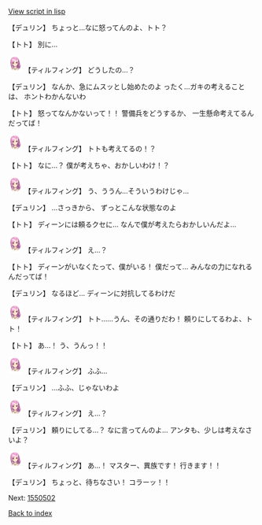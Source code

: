 [View script in lisp](../scripts/1550302.txt)

【デュリン】
ちょっと…なに怒ってんのよ、トト？

【トト】
別に…

<img src="../images/units/101411.png" alt="101411.png" height="34"/>
【ティルフィング】
どうしたの…？

【デュリン】
なんか、急にムスッとし始めたのよ
ったく…ガキの考えることは、
ホントわかんないわ

【トト】
怒ってなんかないって！！
警備兵をどうするか、
一生懸命考えてるんだってば！

<img src="../images/units/101411.png" alt="101411.png" height="34"/>
【ティルフィング】
トトも考えてるの！？

【トト】
なに…？
僕が考えちゃ、おかしいわけ！？

<img src="../images/units/101411.png" alt="101411.png" height="34"/>
【ティルフィング】
う、ううん…そういうわけじゃ…

【デュリン】
…さっきから、
ずっとこんな状態なのよ

【トト】
ディーンには頼るクセに…
なんで僕が考えたらおかしいんだよ…

<img src="../images/units/101411.png" alt="101411.png" height="34"/>
【ティルフィング】
え…？

【トト】
ディーンがいなくたって、僕がいる！
僕だって…
みんなの力になれるんだってば！

【デュリン】
なるほど…
ディーンに対抗してるわけだ

<img src="../images/units/101411.png" alt="101411.png" height="34"/>
【ティルフィング】
トト……うん、その通りだわ！
頼りにしてるわよ、トト！

【トト】
あ…！
う、うんっ！！

<img src="../images/units/101411.png" alt="101411.png" height="34"/>
【ティルフィング】
ふふ…

【デュリン】
…ふふ、じゃないわよ

<img src="../images/units/101411.png" alt="101411.png" height="34"/>
【ティルフィング】
え…？

【デュリン】
頼りにしてる…？
なに言ってんのよ…
アンタも、少しは考えなさいよ？

<img src="../images/units/101411.png" alt="101411.png" height="34"/>
【ティルフィング】
あ…！
マスター、異族です！
行きます！！

【デュリン】
ちょっと、待ちなさい！
コラーッ！！

Next: [1550502](1550502.md)

[Back to index](index.md)
